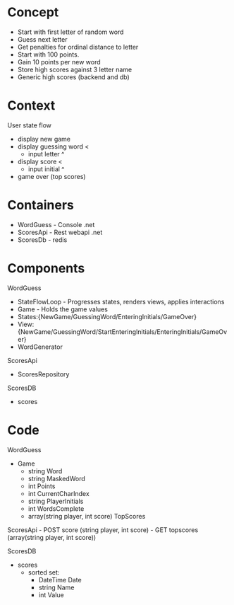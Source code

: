 Concept
===
- Start with first letter of random word
- Guess next letter
- Get penalties for ordinal distance to letter
- Start with 100 points.
- Gain 10 points per new word
- Store high scores against 3 letter name
- Generic high scores (backend and db)

Context
===
User state flow 
- display new game
- display guessing word <
    - input letter ^
- display score <
    - input initial ^
- game over (top scores)

Containers
===
- WordGuess - Console .net 
- ScoresApi - Rest webapi .net
- ScoresDb - redis

Components
===

WordGuess
- StateFlowLoop - Progresses states, renders views, applies interactions
- Game - Holds the game values
- States:{NewGame/GuessingWord/EnteringInitials/GameOver}
- View:{NewGame/GuessingWord/StartEnteringInitials/EnteringInitials/GameOver}
- WordGenerator

ScoresApi
- ScoresRepository

ScoresDB
- scores

Code
===

WordGuess
- Game
    - string Word
    - string MaskedWord
    - int Points
    - int CurrentCharIndex
    - string PlayerInitials
    - int WordsComplete
    - array(string player, int score) TopScores

ScoresApi
    - POST score (string player, int score)
    - GET topscores (array(string player, int score))

ScoresDB
- scores
    - sorted set: 
        - DateTime Date
        - string Name
        - int Value

